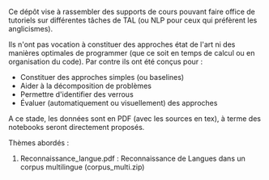 Ce dépôt vise à rassembler des supports de cours pouvant faire office de tutoriels sur différentes tâches de TAL (ou NLP pour ceux qui préfèrent les anglicismes).

Ils n'ont pas vocation à constituer des approches état de l'art ni des manières optimales de programmer (que ce soit en temps de calcul ou en organisation du code). Par contre ils ont été conçus pour :

- Constituer des approches simples (ou baselines)
- Aider à la décomposition de problèmes
- Permettre d'identifier des verrous
- Évaluer (automatiquement ou visuellement) des approches


A ce stade, les données sont en PDF (avec les sources en tex), à terme des notebooks seront directement proposés.

Thèmes abordés :

1. Reconnaissance_langue.pdf : Reconnaissance de Langues dans un corpus multilingue (corpus_multi.zip)
